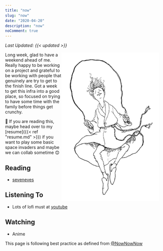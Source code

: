 ```yaml
---
title: "now"
slug: "now"
date: "2020-04-20"
description: "now"
noComment: true
---
```


_Last Updated: {{< updated >}}_

<img class="thumbnail" src="/images/lived-merrily.jpg" width="320" align="right" /><p/>

Long week, glad to have a weekend ahead of me. Really happy to be working on a project and grateful to be working with people that genuinely are try to get to the finish line.  Got a week to get this infra into a good place, so focused on trying to have some time with the family before things get crunchy.

👋 If you are reading this, maybe head over to my [resume]({{< ref "resume.md" >}}) if you want to play some basic space invaders and maybe we can collab sometime 😊

## Reading
- [seveneves](https://www.wikiwand.com/en/articles/Seveneves)

## Listening To
- Lots of lofi must at [youtube](https://www.youtube.com/watch?v=4xDzrJKXOOY)

## Watching
- Anime

This page is following best practice as defined from
[@NowNowNow](https://twitter.com/NowNowNow)
